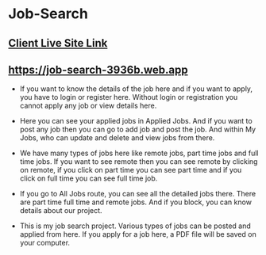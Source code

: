 # Job-Search

## [ Client Live Site Link](https://job-search-3936b.web.app)

## https://job-search-3936b.web.app

- If you want to know the details of the job here and if you want to apply, you have to login or register here. Without login or registration you cannot apply any job or view details here.

- Here you can see your applied jobs in Applied Jobs. And if you want to post any job then you can go to add job and post the job. And within My Jobs, who can update and delete and view jobs from there.

- We have many types of jobs here like remote jobs, part time jobs and full time jobs. If you want to see remote then you can see remote by clicking on remote, if you click on part time you can see part time and if you click on full time you can see full time job.

- If you go to All Jobs route, you can see all the detailed jobs there. There are part time full time and remote jobs. And if you block, you can know details about our project.

- This is my job search project. Various types of jobs can be posted and applied from here. If you apply for a job here, a PDF file will be saved on your computer.
